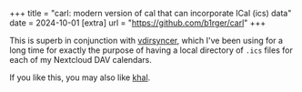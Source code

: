 +++
title = "carl: modern version of cal that can incorporate ICal (ics) data"
date = 2024-10-01
[extra]
url = "https://github.com/b1rger/carl"
+++

This is superb in conjunction with [vdirsyncer](https://vdirsyncer.pimutils.org/en/stable/), which I've been using for a long time for exactly the purpose of having a local directory of `.ics` files for each of my Nextcloud DAV calendars.

If you like this, you may also like [khal](https://github.com/pimutils/khal).
